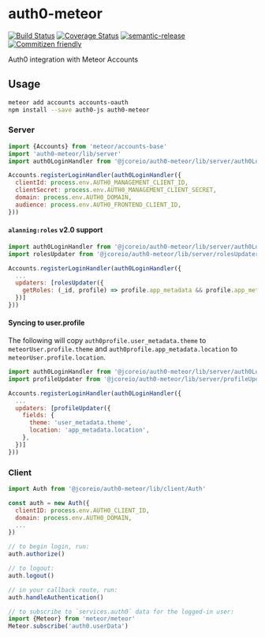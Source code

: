 # auth0-meteor

[![Build Status](https://travis-ci.org/jcoreio/auth0-meteor.svg?branch=master)](https://travis-ci.org/jcoreio/auth0-meteor)
[![Coverage Status](https://codecov.io/gh/jcoreio/auth0-meteor/branch/master/graph/badge.svg)](https://codecov.io/gh/jcoreio/auth0-meteor)
[![semantic-release](https://img.shields.io/badge/%20%20%F0%9F%93%A6%F0%9F%9A%80-semantic--release-e10079.svg)](https://github.com/semantic-release/semantic-release)
[![Commitizen friendly](https://img.shields.io/badge/commitizen-friendly-brightgreen.svg)](http://commitizen.github.io/cz-cli/)

Auth0 integration with Meteor Accounts

## Usage

```sh
meteor add accounts accounts-oauth
npm install --save auth0-js auth0-meteor
```

### Server
```js
import {Accounts} from 'meteor/accounts-base'
import 'auth0-meteor/lib/server'
import auth0LoginHandler from '@jcoreio/auth0-meteor/lib/server/auth0LoginHandler'

Accounts.registerLoginHandler(auth0LoginHandler({
  clientId: process.env.AUTH0_MANAGEMENT_CLIENT_ID,
  clientSecret: process.env.AUTH0_MANAGEMENT_CLIENT_SECRET,
  domain: process.env.AUTH0_DOMAIN,
  audience: process.env.AUTH0_FRONTEND_CLIENT_ID,
}))
```

#### `alanning:roles` v2.0 support
```js
import auth0LoginHandler from '@jcoreio/auth0-meteor/lib/server/auth0LoginHandler'
import rolesUpdater from '@jcoreio/auth0-meteor/lib/server/rolesUpdater'

Accounts.registerLoginHandler(auth0LoginHandler({
  ...
  updaters: [rolesUpdater({
    getRoles: (_id, profile) => profile.app_metadata && profile.app_metadata.roles, // default value
  })]
}))
```

#### Syncing to user.profile

The following will copy `auth0profile.user_metadata.theme` to `meteorUser.profile.theme` and
`auth0profile.app_metadata.location` to `meteorUser.profile.location`.

```js
import auth0LoginHandler from '@jcoreio/auth0-meteor/lib/server/auth0LoginHandler'
import profileUpdater from '@jcoreio/auth0-meteor/lib/server/profileUpdater'

Accounts.registerLoginHandler(auth0LoginHandler({
  ...
  updaters: [profileUpdater({
    fields: {
      theme: 'user_metadata.theme',
      location: 'app_metadata.location',
    },
  })]
}))
```

### Client
```js
import Auth from '@jcoreio/auth0-meteor/lib/client/Auth'

const auth = new Auth({
  clientID: process.env.AUTH0_CLIENT_ID,
  domain: process.env.AUTH0_DOMAIN,
  ...
})

// to begin login, run:
auth.authorize()

// to logout:
auth.logout()

// in your callback route, run:
auth.handleAuthentication()

// to subscribe to `services.auth0` data for the logged-in user:
import {Meteor} from 'meteor/meteor'
Meteor.subscribe('auth0.userData')
```

